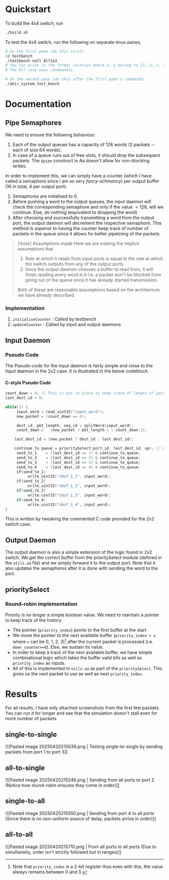 # Quickstart
To build the 4x4 switch, run
```sh
./build.sh
```
To test the 4x4 switch, run the following on separate tmux panes,
```sh
# On the first pane (do this first)
cd testbench
./testbench null Allto3
# You can write in the format <x>to<y> where x, y belong to {1, 2, 3, 4, All}
# The All case uses randomness.
```
```sh
# On the second pane (do this after the first pane's commands)
./ahir_system_test_bench
```
# Documentation
## Pipe Semaphores
We need to ensure the following behaviour:
1. Each of the output queues has a capacity of 128 words (2 packets -- each of size 64 words).
2. In case of a queue runs out of free slots, it should drop the subsequent packets.
The `$pipe` construct in Aa doesn't allow for non-blocking writes. 

In order to implement this, we can simply have a counter (which I have called a semaphore since I am so very *fancy-schmancy*) per output buffer (16 in total, 4 per output port).
1. Semaphores are initialised to 0.
2. Before pushing a word to the output queues, the input daemon will check the corresponding semaphore and only if the value $<128$, will we continue. Else, do nothing (equivalent to dropping the word)
3. After choosing and successfully transmitting a word from the output port, the output daemon will decrement the respective semaphore.
This method is superior to having the counter keep track of number of packets in the queue since it allows for better pipelining of the packets.

>[!note] Assumptions made
> Here we are making the implicit assumptions that 
>  1. Rate at which it reads from input ports is equal to the rate at which the switch outputs from any of the output ports.
>  2. Once the output daemon chooses a buffer to read from, it will finish reading every word in it i.e. a packet won't be blocked from going out of the queue once it has already started transmission. 
> 
> Both of these are reasonable assumptions based on the architecture we have already described.

### Implementation
1. `initialiseCounter` : Called by testbench
2. `updateCounter` : Called by input and output daemons
## Input Daemon
### Pseudo Code
The Pseudo-code for the input daemon is fairly simple and close to the Input daemon in the 2x2 case. It is illustrated in the below codeblock.
#### C-style Pseudo Code
```c
count_down = 0; // This is put in place to keep track of length of packet (in words) remaining
last_dest_id = 0;

while(1) {
     input_word = read_uint32("input_word");
     new_packet = (count_down == 0);

     dest_id, pkt_length, seq_id = splitWord(input_word);
     count_down =   (new_packet ? pkt_length-1 : count_down-1);

	last_dest_id = (new_packet ? dest_id : last_dest_id);

	continue_to_queue = prioritySelect(port_id, last_dest_id, up); // We are telling it the direction as well as the pair of input and output ports
     send_to_1    = (last_dest_id == 1) & continue_to_queue;
     send_to_2    = (last_dest_id == 2) & continue_to_queue;
     send_to_3    = (last_dest_id == 3) & continue_to_queue;
     send_to_4    = (last_dest_id == 4) & continue_to_queue;
     if(send_to_1)
          write_uint32("obuf_1_1", input_word);
     if(send_to_2)
          write_uint32("obuf_1_2", input_word);
     if(send_to_3)
          write_uint32("obuf_1_3", input_word);
     if(send_to_4)
          write_uint32("obuf_1_4", input_word);
}
```
This is written by tweaking the commented C code provided for the 2x2 switch case.

## Output Daemon
The output daemon is also a simple extension of the logic found in 2x2 switch. We get the correct buffer from the prioritySelect module (defined in the `utils.aa` file) and we simply forward it to the output port. Note that it also updates the semaphores after it is done with sending the word to the port.

## prioritySelect
### Round-robin implementation
Priority is no longer a simple boolean value. We need to maintain a pointer to keep track of the history. 
- The pointer (`priority_index`) points to the first buffer at the start
- We move the pointer to the next available buffer (`priority_index + x` where `x` can be 0, 1, 2, 3)[^1] after the current packet is processed (i.e. `down_counter==0`). Else, we sustain its value.
- In order to keep a track of the next available buffer, we have simple combinational logic which takes the buffer valid bits as well as `priority_index` as inputs.
- All of this is implemented in `utils.aa` as part of the `prioritySelect`. This gives us the next packet to use as well as next `priority_index`.

# Results
For all results, I have only attached screenshots from the first few packets. You can run it for longer and see that the simulation doesn't stall even for more number of packets.
## single-to-single
![[Pasted image 20250420215039.png | Testing single-to-single by sending packets from port 1 to port 3]]
## all-to-single
![[Pasted image 20250420215246.png | Sending from all ports to port 2 (Notice how round-robin ensures they come in order)]]
## single-to-all
![[Pasted image 20250420215550.png | Sending from port 4 to all ports (Since there is no non-uniform source of delay, packets arrive in order)]]
## all-to-all
![[Pasted image 20250420215710.png | From all ports to all ports (Due to simultaneity, order isn't strictly followed but in ranges)]]
[^1]: Note that `priority_index` is a 2-bit register thus even with this, the value always remains between 0 and 3.
